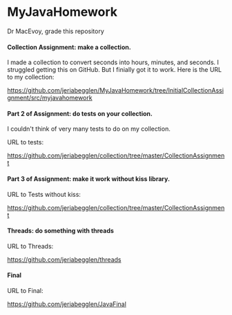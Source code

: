 # MyJavaHomework
Dr MacEvoy, grade this repository

#### Collection Assignment:  make a collection.  

I made a collection to convert seconds into hours, minutes, and seconds.  I struggled getting this on GitHub.  But I finially got it to work.  Here is the URL to my collection:

https://github.com/jeriabegglen/MyJavaHomework/tree/InitialCollectionAssignment/src/myjavahomework

#### Part 2 of Assignment:  do tests on your collection.
  I couldn't think of very many tests to do on my collection.

URL to tests:

https://github.com/jeriabegglen/collection/tree/master/CollectionAssignment

#### Part 3 of Assignment:  make it work without kiss library.

URL to Tests without kiss:

https://github.com/jeriabegglen/collection/tree/master/CollectionAssignment

#### Threads:  do something with threads

URL to Threads:

https://github.com/jeriabegglen/threads

#### Final

URL to Final:

https://github.com/jeriabegglen/JavaFinal





